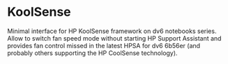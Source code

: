# KoolSense
Minimal interface for HP KoolSense framework on dv6 notebooks series.
Allow to switch fan speed mode without starting HP Support Assistant and provides fan control missed in the latest HPSA for dv6 6b56er (and probably others supporting the HP CoolSense technology).
